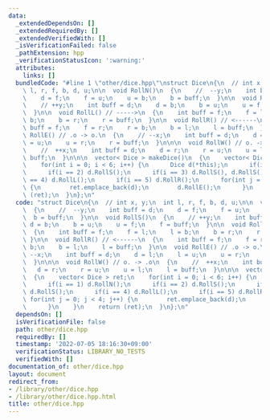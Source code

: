 ```yaml
---
data:
  _extendedDependsOn: []
  _extendedRequiredBy: []
  _extendedVerifiedWith: []
  _isVerificationFailed: false
  _pathExtension: hpp
  _verificationStatusIcon: ':warning:'
  attributes:
    links: []
  bundledCode: "#line 1 \"other/dice.hpp\"\nstruct Dice\n{\n  // int x, y;\n  int\
    \ l, r, f, b, d, u;\n\n  void RollN()\n  {\n    //  --y;\n    int buff = d;\n\
    \    d = f;\n    f = u;\n    u = b;\n    b = buff;\n  }\n\n  void RollS()\n  {\n\
    \    // ++y;\n    int buff = d;\n    d = b;\n    b = u;\n    u = f;\n    f = buff;\n\
    \  }\n\n  void RollL() // ----->\n  {\n    int buff = f;\n    f = l;\n    l =\
    \ b;\n    b = r;\n    r = buff;\n  }\n\n  void RollR() // <------\n  {\n    int\
    \ buff = f;\n    f = r;\n    r = b;\n    b = l;\n    l = buff;\n  }\n\n  void\
    \ RollE() // .o -> o.\n  {\n    // --x;\n    int buff = d;\n    d = l;\n    l\
    \ = u;\n    u = r;\n    r = buff;\n  }\n\n\n  void RollW() // o. -> .o\n  {\n\
    \    //  ++x;\n    int buff = d;\n    d = r;\n    r = u;\n    u = l;\n    l =\
    \ buff;\n  }\n\n\n  vector< Dice > makeDice()\n  {\n    vector< Dice > ret;\n\
    \    for(int i = 0; i < 6; i++) {\n      Dice d(*this);\n      if(i == 1) d.RollN();\n\
    \      if(i == 2) d.RollS();\n      if(i == 3) d.RollS(), d.RollS();\n      if(i\
    \ == 4) d.RollL();\n      if(i == 5) d.RollR();\n      for(int j = 0; j < 4; j++)\
    \ {\n        ret.emplace_back(d);\n        d.RollE();\n      }\n    }\n    return\
    \ (ret);\n  }\n};\n"
  code: "struct Dice\n{\n  // int x, y;\n  int l, r, f, b, d, u;\n\n  void RollN()\n\
    \  {\n    //  --y;\n    int buff = d;\n    d = f;\n    f = u;\n    u = b;\n  \
    \  b = buff;\n  }\n\n  void RollS()\n  {\n    // ++y;\n    int buff = d;\n   \
    \ d = b;\n    b = u;\n    u = f;\n    f = buff;\n  }\n\n  void RollL() // ----->\n\
    \  {\n    int buff = f;\n    f = l;\n    l = b;\n    b = r;\n    r = buff;\n \
    \ }\n\n  void RollR() // <------\n  {\n    int buff = f;\n    f = r;\n    r =\
    \ b;\n    b = l;\n    l = buff;\n  }\n\n  void RollE() // .o -> o.\n  {\n    //\
    \ --x;\n    int buff = d;\n    d = l;\n    l = u;\n    u = r;\n    r = buff;\n\
    \  }\n\n\n  void RollW() // o. -> .o\n  {\n    //  ++x;\n    int buff = d;\n \
    \   d = r;\n    r = u;\n    u = l;\n    l = buff;\n  }\n\n\n  vector< Dice > makeDice()\n\
    \  {\n    vector< Dice > ret;\n    for(int i = 0; i < 6; i++) {\n      Dice d(*this);\n\
    \      if(i == 1) d.RollN();\n      if(i == 2) d.RollS();\n      if(i == 3) d.RollS(),\
    \ d.RollS();\n      if(i == 4) d.RollL();\n      if(i == 5) d.RollR();\n     \
    \ for(int j = 0; j < 4; j++) {\n        ret.emplace_back(d);\n        d.RollE();\n\
    \      }\n    }\n    return (ret);\n  }\n};\n"
  dependsOn: []
  isVerificationFile: false
  path: other/dice.hpp
  requiredBy: []
  timestamp: '2022-07-05 18:16:30+09:00'
  verificationStatus: LIBRARY_NO_TESTS
  verifiedWith: []
documentation_of: other/dice.hpp
layout: document
redirect_from:
- /library/other/dice.hpp
- /library/other/dice.hpp.html
title: other/dice.hpp
---
```


